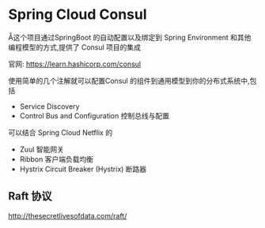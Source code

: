 # Spring Cloud Consul

Å这个项目通过SpringBoot 的自动配置以及绑定到 Spring Environment 和其他编程模型的方式,提供了 Consul 项目的集成

官网: https://learn.hashicorp.com/consul

使用简单的几个注解就可以配置Consul 的组件到通用模型到你的分布式系统中,包括

- Service Discovery
- Control Bus and Configuration 控制总线与配置

可以结合 Spring Cloud Netflix 的

- Zuul 智能网关
- Ribbon 客户端负载均衡
- Hystrix Circuit Breaker (Hystrix) 断路器

## Raft 协议



http://thesecretlivesofdata.com/raft/